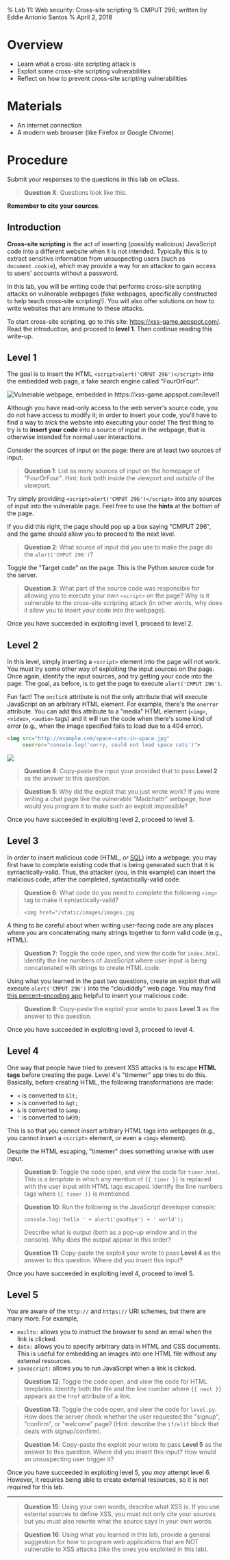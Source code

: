 % Lab 11: Web security: Cross-site scripting
% CMPUT 296; written by Eddie Antonio Santos
% April 2, 2018

Overview
========

 - Learn what a cross-site scripting attack is
 - Exploit some cross-site scripting vulnerabilities
 - Reflect on how to prevent cross-site scripting vulnerabilities

Materials
=========

 - An internet connection
 - A modern web browser (like Firefox or Google Chrome)


Procedure
=========

Submit your responses to the questions in this lab on eClass.

> **Question X**: Questions look like this.

**Remember to cite your sources**.


Introduction
------------

**Cross-site scripting** is the act of inserting (possibly malicious)
JavaScript code into a different website when it is not intended.
Typically this is to extract sensitive information from unsuspecting
users (such as `document.cookie`), which may provide a way for an
attacker to gain access to users' accounts without a password.

In this lab, you will be writing code that performs cross-site scripting
attacks on vulnerable webpages (fake webpages, specifically constructed
to help teach cross-site scripting!). You will also offer solutions on how
to write websites that are immune to these attacks.

To start cross-site scripting, go to this site:
<https://xss-game.appspot.com/>. Read the introduction, and proceed to
**level 1**. Then continue reading this write-up.


Level 1
-------

The goal is to insert the HTML `<script>alert('CMPUT 296')</script>` into
the embedded web page, a fake search engine called "FourOrFour".

![Vulnerable webpage, embedded in
<https://xss-game.appspot.com/level1>](./lab-11/vulnerable.png)

Although you have read-only access to the web server's source code, you
do not have access to modify it; in order to insert your code, you'll
have to find a way to *trick* the website into executing your code!
The first thing to try is to **insert your code** into a source of input
in the webpage, that is otherwise intended for normal user interactions.

Consider the sources of input on the page: there are at
least two sources of input.

> **Question 1**: List as many sources of input on the homepage of
> "FourOrFour". Hint: look both inside the viewport and *outside* of the
> viewport.

Try simply providing `<script>alert('CMPUT 296')</script>` into any sources
of input into the vulnerable page. Feel free to use the **hints** at the
bottom of the page.

If you did this right, the page should pop up a box saying "CMPUT 296", and
the game should allow you to proceed to the next level.

> **Question 2**: What source of input did you use to make the page do
> the `alert('CMPUT 296')`?

Toggle the "Target code" on the page. This is the Python source code for
the server.

> **Question 3**: What part of the source code was responsible for
> allowing you to execute your own `<script>` on the page? Why is it
> vulnerable to the cross-site scripting attack (in other words, why
> does it allow you to insert _your_ code into the webpage).

Once you have succeeded in exploiting level 1, proceed to level 2.


Level 2
-------

In this level, simply inserting a `<script>` element into the page will
not work. You must try some other way of exploiting the input sources on
the page. Once again, identify the input sources, and try getting your
code into the page. The goal, as before, is to get the page to execute
`alert('CMPUT 296')`.

Fun fact! The `onclick` attribute is not the only attribute that will
execute JavaScript on an arbitrary HTML element. For example, there's
the `onerror` attribute. You can add this attribute to a "media" HTML
element (`<img>`, `<video>`, `<audio>` tags) and it will run the code
when there's some kind of error (e.g., when the image specified fails to
load due to a 404 error).

```html
<img src="http://example.com/space-cats-in-space.jpg"
     onerror="console.log('sorry, could not load space cats')">
```

<img src="http://example.com/space-cats-in-space.jpg" onerror="console.log('sorry, could not load space cats')">

> **Question 4**: Copy-paste the input your provided that to pass
> **Level 2** as the answer to this question.

> **Question 5**: Why did the exploit that you just wrote work? If you
> were writing a chat page like the vulnerable "Madchattr" webpage, how
> would you program it to make such an exploit impossible?

Once you have succeeded in exploiting level 2, proceed to level 3.


Level 3
-------

In order to insert malicious code (HTML, or [SQL][bobby]) into a webpage, you
may first have to complete existing code that is being generated such
that it is syntactically-valid. Thus, the attacker (you, in this
example) can insert the malicious code, after the completed,
syntactically-valid code.

[bobby]: https://xkcd.com/327/

> **Question 6**: What code do you need to complete the following
> `<img>` tag to make it syntactically-valid?
>
>     <img href="/static/images/images.jpg

A thing to be careful about when writing user-facing code are any places
where you are concatenating many strings together to form valid code
(e.g., HTML).

> **Question 7**: Toggle the code open, and view the code for
> `index.html`. Identify the line numbers of JavaScript where user input
> is being concatenated with strings to create HTML code.

Using what you learned in the past two questions, create an exploit that
will execute `alert('CMPUT 296')` into the "cloudiddly" web page. You
may find [this percent-encoding
app](https://meyerweb.com/eric/tools/dencoder/) helpful to insert your
malicious code.

> **Question 8**: Copy-paste the exploit your wrote to pass **Level 3**
> as the answer to this question.

Once you have succeeded in exploiting level 3, proceed to level 4.


Level 4
-------

One way that people have tried to prevent XSS attacks is to escape **HTML
tags** before creating the page. Level 4's "timemer" app tries to do
this. Basically, before creating HTML, the following transformations are
made:

 - `<` is converted to `&lt;`
 - `>` is converted to `&gt;`
 - `&` is converted to `&amp;`
 - `'` is converted to `&#39;`

 This is so that you cannot insert arbitrary HTML tags into webpages
 (e.g., you cannot insert a `<script>` element, or even a `<img>`
 element).

Despite the HTML escaping, "timemer" does something unwise with user
input.

> **Question 9**: Toggle the code open, and view the code for
> `timer.html`. This is a *template* in which any mention of
`{{ timer }}` is replaced with the user input with HTML tags
> escaped. Identify the line numbers tags where `{{ timer }}` is mentioned.

> **Question 10**: Run the following in the JavaScript developer console:
>
>     console.log('hello ' + alert('goodbye') + ' world');
>
> Describe what is output (both as a pop-up window and in the console).
> Why does the output appear in this order?


> **Question 11**: Copy-paste the exploit your wrote to pass **Level 4**
> as the answer to this question. Where did you insert this input?

Once you have succeeded in exploiting level 4, proceed to level 5.


Level 5
-------

You are aware of the `http://` and `https://` URI schemes, but there are
many more. For example,

 - `mailto:` allows you to instruct the browser to send an email when
   the link is clicked.
 - `data:` allows you to specify arbitrary data in HTML and CSS
   documents. This is useful for embedding an images into one HTML file
   without any external resources.
 - `javascript:` allows you to run JavaScript when a link is clicked.

> **Question 12**: Toggle the code open, and view the code for
> HTML templates. Identify both the file and the line number where
> `{{ next }}` appears as the `href` attribute of a link.

> **Question 13**: Toggle the code open, and view the code for
> `level.py`. How does the server check whether the user requested the
> "signup", "confirm", or "welcome" page? (Hint: describe the `if/elif`
> block that deals with signup/confirm).

> **Question 14**: Copy-paste the exploit your wrote to pass **Level 5**
> as the answer to this question. Where did you insert this input? How
> would an unsuspecting user trigger it?

Once you have succeeded in exploiting level 5, you _may_ attempt
level 6. However, it requires being able to create external resources,
so it is not required for this lab.

---


> **Question 15**: Using your own words, describe what XSS is. If you use
> external sources to define XSS, you must not only cite your sources
> but you must also rewrite what the source says in your own words.

> **Question 16**: Using what you learned in this lab, provide a general
> suggestion for how to program web applications that are NOT vulnerable
> to XSS attacks (like the ones you exploited in this lab).
